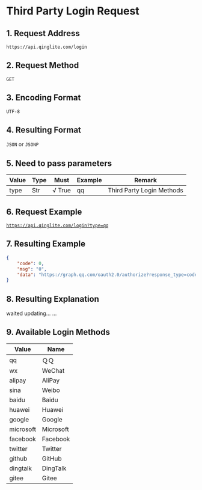 # Third Party Login Request
## 1. Request Address
`https://api.qinglite.com/login`
## 2. Request Method
`GET`
## 3. Encoding Format
`UTF-8`
## 4. Resulting Format
`JSON` or `JSONP`
## 5. Need to pass parameters
| Value | Type | Must | Example | Remark |
| ----------- | ----------- | ----------- | ----------- | ----------- |
| type | Str | √ True | qq | Third Party Login Methods |
## 6. Request Example
[`https://api.qinglite.com/login?type=qq`](https://api.qinglite.com/login?type=qq "Click me to jump")
## 7. Resulting Example
```JSON
{
	"code": 0,
	"msg": "0",
	"data": "https://graph.qq.com/oauth2.0/authorize?response_type=code&client_id=123456&redirect_uri=https%3A%2F%2Fpassport.qinglite.com%2Flogin_return&state=19f4%2FQmd%2BAR7eN3d%2BpLROEZ%2BzjGPYV4Q%2BuFJf%2BNhuxxx"
}
```
## 8. Resulting Explanation
waited updating... ...
## 9. Available Login Methods
| Value | Name |
| ----------- | ----------- |
| qq | ＱＱ |
| wx | WeChat |
| alipay | AliPay |
| sina | Weibo |
| baidu | Baidu |
| huawei | Huawei |
| google | Google |
| microsoft | Microsoft |
| facebook | Facebook |
| twitter | Twitter |
| github | GitHub |
| dingtalk | DingTalk |
| gitee | Gitee |
